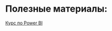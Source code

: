 # Полезные материалы:
[Курс по Power BI](https://www.youtube.com/watch?v=n6_lKYlIelk&list=PL0FN8SpXya_KTfNuZNBmUQttvkSGmXiCM)